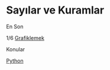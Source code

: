 # Sayılar ve Kuramlar

En Son

1/6 [Grafiklemek](/sk/2020/02/grafiklemek.md)

Konular

[Python](/sk/2016/01/python-dil-ogrenimi.md)







